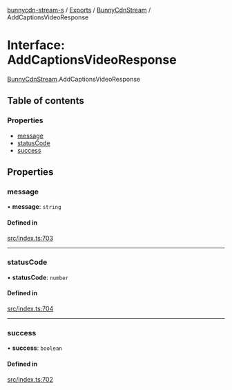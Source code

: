 [bunnycdn-stream-s](../README.md) / [Exports](../modules.md) / [BunnyCdnStream](../modules/BunnyCdnStream.md) / AddCaptionsVideoResponse

# Interface: AddCaptionsVideoResponse

[BunnyCdnStream](../modules/BunnyCdnStream.md).AddCaptionsVideoResponse

## Table of contents

### Properties

- [message](BunnyCdnStream.AddCaptionsVideoResponse.md#message)
- [statusCode](BunnyCdnStream.AddCaptionsVideoResponse.md#statuscode)
- [success](BunnyCdnStream.AddCaptionsVideoResponse.md#success)

## Properties

### message

• **message**: `string`

#### Defined in

[src/index.ts:703](https://github.com/Sterrenhemel/bunnycdn-stream/blob/95c031e/src/index.ts#L703)

___

### statusCode

• **statusCode**: `number`

#### Defined in

[src/index.ts:704](https://github.com/Sterrenhemel/bunnycdn-stream/blob/95c031e/src/index.ts#L704)

___

### success

• **success**: `boolean`

#### Defined in

[src/index.ts:702](https://github.com/Sterrenhemel/bunnycdn-stream/blob/95c031e/src/index.ts#L702)
